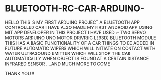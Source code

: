 # BLUETOOTH-RC-CAR-ARDUINO-
HELLO
THIS IS MY FIRST ARDUINO PROJECT
A BLUETOOTH APP CONTROLLED CAR
I HAVE ALSO MADE MY FIRST ANDROID APP USING MIT APP DEVELOPER
IN THIS PROJECT I HAVE USED :-
TWO SERVO MOTORS
ARDUINO UNO
MOTOR DRIVR(IC L293D)
BLUETOOTH MODULE
THIS HAS A BASIC FUNCTIONALITY OF A CAR
THINGS TO BE ADDED IN FUTURE
AUTOMATIC WIPERS WHICH WILL INITIATE ON CONTACT WITH WATER
ULTRASOUND EMITTER WHICH WILL STOP THE CAR AUTOMATICALLY WHEN OBJECT IS FOUND AT A CERTAIN DISTANCE
INFRARED SENSOR 
....AND MUCH MORE TO COME

THANK YOU !!
